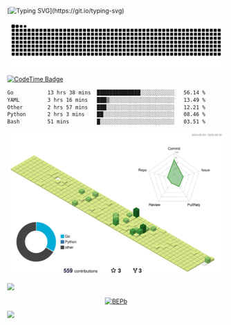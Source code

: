 [![Typing SVG](https://readme-typing-svg.demolab.com?font=JetBrains+Mono&duration=3000&center=true&vCenter=true&multiline=true&repeat=false&width=800&height=80&lines=Welcome+to+KevinMatt's+workshop;Do+not+go+gentle+into+that+good+night.)](https://git.io/typing-svg)

![snake-grid](https://raw.githubusercontent.com/kevinmatthe/kevinmatthe/output/github-contribution-grid-snake-dark.svg)

[![CodeTime Badge](https://img.shields.io/endpoint?style=flat-square&color=222&url=https%3A%2F%2Fapi.codetime.dev%2Fshield%3Fid%3D30418%26project%3D%26in=0)](https://codetime.dev)

<!--START_SECTION:waka-->

```txt
Go           13 hrs 38 mins  ██████████████░░░░░░░░░░░   56.14 %
YAML         3 hrs 16 mins   ███▒░░░░░░░░░░░░░░░░░░░░░   13.49 %
Other        2 hrs 57 mins   ███░░░░░░░░░░░░░░░░░░░░░░   12.21 %
Python       2 hrs 3 mins    ██░░░░░░░░░░░░░░░░░░░░░░░   08.46 %
Bash         51 mins         █░░░░░░░░░░░░░░░░░░░░░░░░   03.51 %
```

<!--END_SECTION:waka-->

<!--   profile-green-animate -->
![](./profile-3d-contrib/profile-green-animate.svg)

<!--  2d history skills -->
<img src="https://cr-skills-chart-widget.azurewebsites.net/api/api?username=kevinmatthe" width="auto"></img>

<p align="center"> 
<a href="https://github.com/ryo-ma/github-profile-trophy"><img src="https://github-profile-trophy.vercel.app/?username=kevinmatthe" alt="BEPb" /></a>
</p>

<img src="https://cr-ss-service.azurewebsites.net/api/ScreenShot?widget=summary&username=kevinmatthe" width="auto"></img>
